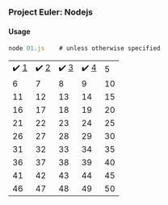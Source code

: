 ### Project Euler: Nodejs

#### Usage
```js
node 01.js    # unless otherwise specified
```

|    |    |    |    |    |
| -- | -- | -- | -- | -- |
| :heavy_check_mark: [1](01.js) | :heavy_check_mark: [2](02.js) | :heavy_check_mark: [3](03.js) | :heavy_check_mark: [4](04.js)  | 5  |
| 6  | 7  | 8  | 9  | 10 |
| 11 | 12 | 13 | 14 | 15 |
| 16 | 17 | 18 | 19 | 20 |
| 21 | 22 | 23 | 24 | 25 |
| 26 | 27 | 28 | 29 | 30 |
| 31 | 32 | 33 | 34 | 35 |
| 36 | 37 | 38 | 39 | 40 |
| 41 | 42 | 43 | 44 | 45 |
| 46 | 47 | 48 | 49 | 50 |